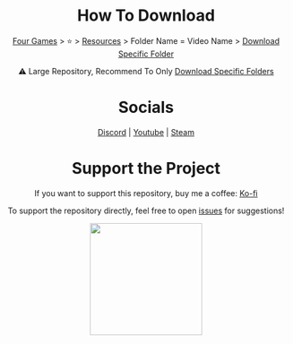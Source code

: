 <h1 align="center">
  How To Download
</h1>
<p align="center">
  <a href="https://github.com/FourGames/FourGames">Four Games</a> > ⭐ > 
  <a href="https://github.com/FourGames/FourGames/tree/main/Resources">Resources</a> > Folder Name = Video Name > 
  <a href="https://download-directory.github.io/">Download Specific Folder</a>
</p>
<p align="center">
  ⚠️ Large Repository, Recommend To Only <a href="https://download-directory.github.io/">Download Specific Folders</a>
</p>

<h1 align="center">
  Socials
</h1>
<p align="center">
  <a href="https://discord.com/invite/bQTPTc5Qrt">Discord</a> | 
  <a href="https://www.youtube.com/@FourGamesDev?sub_confirmation=1">Youtube</a> |
  <a href="https://store.steampowered.com/curator/45447831">Steam</a>
</p>

<h1 align="center">
  Support the Project
</h1>
<p align="center">
  If you want to support this repository, buy me a coffee:
  <a href="https://ko-fi.com/fourgames">Ko-fi</a>
</p>
<p align="center">
  To support the repository directly, feel free to open <a href="https://github.com/FourGames/FourGames/issues">issues</a> for suggestions!
</p>
<p align="center"><img align="center" width="200" src="https://github.com/tailsc/tailsc/assets/102230735/7e24c93a-31fc-4dec-9b61-1b15489514c6"/></p>
